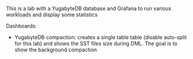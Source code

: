 This is a lab with a YugabyteDB database and Grafana to run various workloads and display some statistics

Dashboards:
- YugabyteDB compaction: creates a single table table (disable auto-split for this lab) and shows the SST files size during DML. The goal is to show the background compaction
